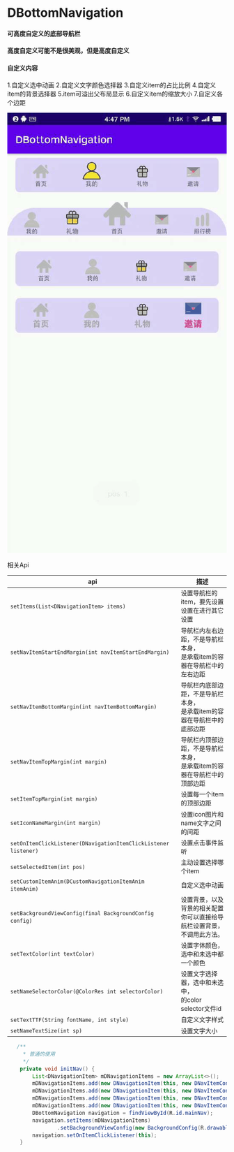 # DBottomNavigation

#### 可高度自定义的底部导航栏
#### 高度自定义可能不是很美观，但是高度自定义
#### 自定义内容
1.自定义选中动画
2.自定义文字颜色选择器
3.自定义item的占比比例
4.自定义item的背景选择器
5.item可溢出父布局显示
6.自定义item的缩放大小
7.自定义各个边距

![exmp](exmp.gif)

相关Api

| api                                                          | 描述                                                         |
| ------------------------------------------------------------ | ------------------------------------------------------------ |
| `setItems(List<DNavigationItem> items)`                      | 设置导航栏的item，要先设置设置在进行其它设置                 |
| `setNavItemStartEndMargin(int navItemStartEndMargin)`        | 导航栏内左右边距，不是导航栏本身，<br>是承载item的容器在导航栏中的左右边距 |
| `setNavItemBottomMargin(int navItemBottomMargin)`            | 导航栏内底部边距，不是导航栏本身，<br>是承载item的容器在导航栏中的底部边距 |
| `setNavItemTopMargin(int margin)`                            | 导航栏内顶部边距，不是导航栏本身，<br/>是承载item的容器在导航栏中的顶部边距 |
| `setItemTopMargin(int margin)`                               | 设置每一个item的顶部边距                                     |
| `setIconNameMargin(int margin)`                              | 设置icon图片和name文字之间的间距                             |
| `setOnItemClickListener(DNavigationItemClickListener listener)` | 设置点击事件监听                                             |
| `setSelectedItem(int pos) `                                  | 主动设置选择哪个item                                         |
| `setCustomItemAnim(DCustomNavigationItemAnim itemAnim)`      | 自定义选中动画                                               |
| `setBackgroundViewConfig(final BackgroundConfig config)`     | 设置背景，以及背景的相关配置<br>你可以直接给导航栏设置背景，不调用此方法。 |
| `setTextColor(int textColor)`                                | 设置字体颜色，选中和未选中都一个颜色                         |
| `setNameSelectorColor(@ColorRes int selectorColor)`          | 设置文字选择器，选中和未选中，<br>的color selector文件id     |
| `setTextTTF(String fontName, int style)`                     | 自定义文字样式                                               |
| `setNameTextSize(int sp)`                                    | 设置文字大小                                                 |

```java
   /**
     * 普通的使用
     */
    private void initNav() {
        List<DNavigationItem> mDNavigationItems = new ArrayList<>();
        mDNavigationItems.add(new DNavigationItem(this, new DNavItemConfig(R.drawable.selector_tab_home, "首页"), true));
        mDNavigationItems.add(new DNavigationItem(this, new DNavItemConfig(R.drawable.selector_tab_my, "我的")));
        mDNavigationItems.add(new DNavigationItem(this, new DNavItemConfig(R.drawable.selector_tab_redeem, "礼物")));
        mDNavigationItems.add(new DNavigationItem(this, new DNavItemConfig(R.drawable.selector_tab_invite, "邀请")));
        DBottomNavigation navigation = findViewById(R.id.mainNav);
        navigation.setItems(mDNavigationItems)
                .setBackgroundViewConfig(new BackgroundConfig(R.drawable.shape_nav_bg2));
        navigation.setOnItemClickListener(this);
    }
```

